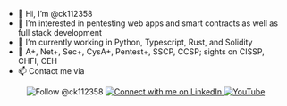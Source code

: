  - 👋 Hi, I’m @ck112358
- 👀 I’m interested in pentesting web apps and smart contracts as well as full stack development
- 🌱 I’m currently working in Python, Typescript, Rust, and Solidity
- 🦉 A+, Net+, Sec+, CysA+, Pentest+, SSCP, CCSP; sights on CISSP, CHFI, CEH
- 📫 Contact me via 

<p align=center
  <a href="https://twitter.com/intent/follow?screen_name=ck112358">
    <img src="https://img.shields.io/twitter/follow/ck112358?style=social" alt="Follow @ck112358" />
  
  <a href="https://www.linkedin.com/in/cody-kennedy-500583188/" target="_blank">
    <img alt="Connect with me on LinkedIn" src="https://img.shields.io/badge/Connect%20with%20me%20on-LinkedIn-blue" />
  </a>
<a href="https://www.youtube.com/channel/UCMpMc_jbgdmIkaf3etfkivg" target="_blank">
  <img alt="YouTube" src="https://img.shields.io/badge/YouTube-Connect-red?style=flat&logo=youtube&logoColor=white">
</a>
</p>

 
<!---
ck112358/ck112358 is a ✨ special ✨ repository because its `README.md` (this file) appears on your GitHub profile.
You can click the Preview link to take a look at your changes.
--->

